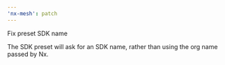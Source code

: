 ```yaml
---
'nx-mesh': patch
---
```


Fix preset SDK name

The SDK preset will ask for an SDK name, rather than using the org name passed by Nx.
